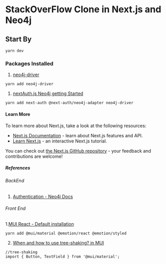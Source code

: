 # StackOverFlow Clone in Next.js and Neo4j


## Start By
```yarn dev```


### Packages Installed 
1. [neo4j-driver]()
 
```yarn add neo4j-driver```

1. [nextAuth.js Neo4j getting Started](https://next-auth.js.org/adapters/neo4j)

```yarn add next-auth @next-auth/neo4j-adapter neo4j-driver```








#### Learn More

To learn more about Next.js, take a look at the following resources:

- [Next.js Documentation](https://nextjs.org/docs) - learn about Next.js features and API.
- [Learn Next.js](https://nextjs.org/learn) - an interactive Next.js tutorial.

You can check out [the Next.js GitHub repository](https://github.com/vercel/next.js/) - your feedback and contributions are welcome!

#####  References

###### BackEnd

1. [Authentication - Neo4j Docs](https://neo4j.com/docs/graphql-manual/current/auth/authentication/)


###### Front End 
1.[MUI React - Default installation](https://mui.com/material-ui/getting-started/installation/#default-installation)
```
yarn add @mui/material @emotion/react @emotion/styled
```
2. [When and how to use tree-shaking? in  MUI](https://mui.com/material-ui/guides/minimizing-bundle-size/)
```
//tree-shaking
import { Button, TextField } from '@mui/material';
```